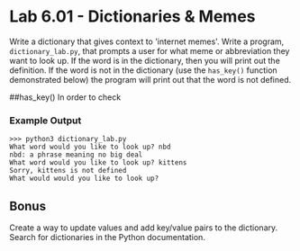 # Lab 6.01 - Dictionaries & Memes

Write a dictionary that gives context to 'internet memes'.  Write a program, `dictionary_lab.py`, that prompts a user for what meme or abbreviation they want to look up. If the word is in the dictionary, then you will print out the definition. If the word is not in the dictionary (use the `has_key()` function demonstrated below) the program will print out that the word is not defined. 

##has_key()
In order to check 
	
### Example Output

```
>>> python3 dictionary_lab.py
What word would you like to look up? nbd
nbd: a phrase meaning no big deal
What word would you like to look up? kittens
Sorry, kittens is not defined
What would would you like to look up? 
```

## Bonus
Create a way to update values and add key/value pairs to the dictionary. Search for dictionaries in the Python documentation. 